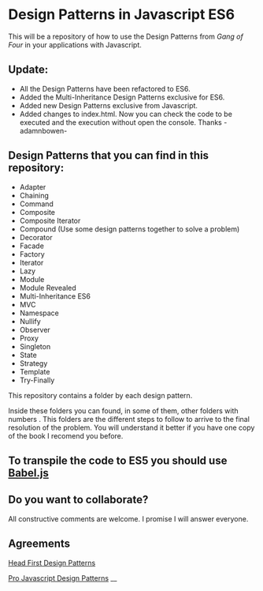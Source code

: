 # Design Patterns in Javascript ES6
This will be a repository of how to use the Design Patterns from *Gang of Four* in your applications with Javascript.

## Update:
- All the Design Patterns have been refactored to ES6.
- Added the Multi-Inheritance Design Patterns exclusive for ES6.
- Added new Design Patterns exclusive from Javascript.
- Added changes to index.html. Now you can check the code to be executed and the execution without open the console. Thanks -adamnbowen-


## Design Patterns that you can find in this repository:

* Adapter
* Chaining
* Command
* Composite
* Composite Iterator
* Compound (Use some design patterns together to solve a problem)
* Decorator
* Facade
* Factory
* Iterator
* Lazy
* Module
* Module Revealed
* Multi-Inheritance ES6
* MVC
* Namespace
* Nullify
* Observer
* Proxy
* Singleton
* State
* Strategy
* Template
* Try-Finally

This repository contains a folder by each design pattern.

Inside these folders you can found, in some of them, other folders with numbers . This folders are the different steps to follow to arrive to the final resolution of the problem.
You will understand it better if you have one copy of the book I recomend you before.

## To transpile the code to ES5 you should use [Babel.js](https://github.com/babel/babel)
 
## Do you want to collaborate?

All constructive comments are welcome. I promise I will answer everyone.

## Agreements

[Head First Design Patterns](http://www.amazon.com/First-Design-Patterns-Elisabeth-Freeman/dp/0596007124/ref=sr_1_1?ie=UTF8&qid=1316512770&sr=8-1)

[Pro Javascript Design Patterns](http://www.amazon.com/Pro-JavaScript-Design-Patterns-ebook/dp/B001AT1YUA/ref=sr_1_2?ie=UTF8&qid=1317818607&sr=8-2)
__
